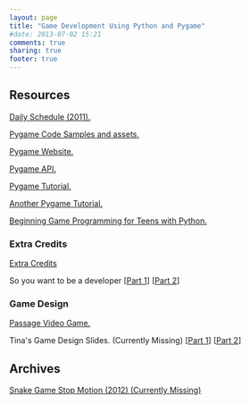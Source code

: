 ```yaml
---
layout: page
title: "Game Development Using Python and Pygame"
#date: 2013-07-02 15:21
comments: true
sharing: true
footer: true
---
```


## Resources

[Daily Schedule (2011).](/teaching/pygame2013/GREAT_HS_Programming_Daily_Schedule_2011.doc)

[Pygame Code Samples and assets.](https://github.com/LeifAndersen/GREAT-Pygame)

[Pygame Website.](http://www.pygame.org/news.html)

[Pygame API.](http://www.pygame.org/docs/genindex.html)

[Pygame Tutorial.](http://www.pygame.org/docs/tut/chimp/ChimpLineByLine.html)

[Another Pygame Tutorial.](http://eli.thegreenplace.net/category/programming/python/pygame-tutorial/)

[Beginning Game Programming for Teens with Python.](http://www.raywenderlich.com/24252/beginning-game-programming-for-teens-with-python)

### Extra Credits

[Extra Credits](http://www.penny-arcade.com/patv/show/extra-credits)

So you want to be a developer [[Part 1](http://www.penny-arcade.com/patv/episode/so-you-want-to-be-a-developer-part-1)] [[Part 2](http://www.penny-arcade.com/patv/episode/so-you-want-to-be-a-developer-part-2)]

### Game Design

[Passage Video Game.](http://hcsoftware.sourceforge.net/passage/)

Tina's Game Design Slides. (Currently Missing) [[Part 1](/teaching/pygame2013/design_part_1.ppt)] [[Part 2](/teaching/pygame2013/design_part_2.ppt)]

## Archives

[Snake Game Stop Motion (2012) (Currently Missing)](/teaching/pygame2013/snake_game_stop_motion.mp4)

